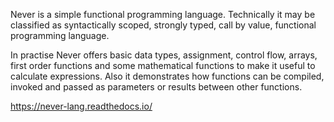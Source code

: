 Never is a simple functional programming language. Technically it may be 
classified as syntactically scoped, strongly typed, call by value, 
functional programming language.

In practise Never offers basic data types, assignment, control flow, arrays, 
first order functions and some mathematical functions to make it useful 
to calculate expressions. Also it demonstrates how functions can be compiled,
invoked and passed as parameters or results between other functions.

<https://never-lang.readthedocs.io/>

